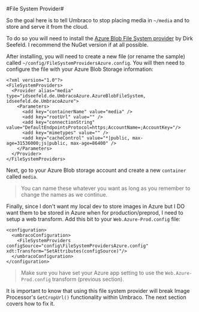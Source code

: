 #File System Provider#

So the goal here is to tell Umbraco to stop placing media in `~/media` and to store and serve it from the cloud.

To do so you will need to install the [Azure Blob File System provider](https://our.umbraco.org/projects/backoffice-extensions/azure-blob-storage-provider) by Dirk Seefeld.  I recommend the NuGet version if at all possible.

After installing, you will need to create a new file (or rename the sample) called `~/config/FileSystemProvidersAzure.config`.  You will then need to configure the file with your Azure Blob Storage information:

```
<?xml version="1.0"?>
<FileSystemProviders>
  <Provider alias="media" type="idseefeld.de.UmbracoAzure.AzureBlobFileSystem, idseefeld.de.UmbracoAzure">
    <Parameters>
      <add key="containerName" value="media" />
      <add key="rootUrl" value="" />
      <add key="connectionString" value="DefaultEndpointsProtocol=https;AccountName=;AccountKey="/>
      <add key="mimetypes" value="" />
      <add key="cacheControl" value="*|public, max-age=31536000;js|public, max-age=86400" />
    </Parameters>
  </Provider>
</FileSystemProviders>

```

Next, go to your Azure Blob storage account and create a new `container` called `media`.  

>You can name these whatever you want as long as you remember to change the names as we continue.

Finally, since I don't want my local dev to store images in Azure but I DO want them to be stored in Azure when for production/preprod, I need to setup a web transform.  Add this bit to your `Web.Azure-Prod.config` file:

```
<configuration>
  <umbracoConfiguration>
    <FileSystemProviders configSource="config\FileSystemProvidersAzure.config" xdt:Transform="SetAttributes(configSource)"/>
  </umbracoConfiguration>
</configuration>
```

>Make sure you have set your Azure app setting to use the `Web.Azure-Prod.config` transform (previous section).

It is important to know that using this file system provider will break Image Processor's `GetCropUrl()` functionality within Umbraco.  The next section covers how to fix it.
